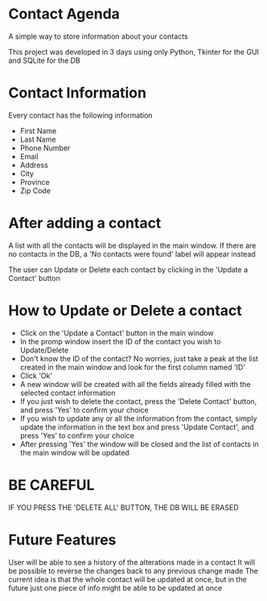 # Contact Agenda
A simple way to store information about your contacts

This project was developed in 3 days using only Python, Tkinter for the GUI and SQLite for the DB

# Contact Information
Every contact has the following information
- First Name
- Last Name
- Phone Number
- Email
- Address
- City
- Province
- Zip Code

# After adding a contact
A list with all the contacts will be displayed in the main window. If there are no contacts in the DB, a 'No contacts were found' label will appear instead

The user can Update or Delete each contact by clicking in the 'Update a Contact' button

# How to Update or Delete a contact
- Click on the 'Update a Contact' button in the main window
- In the promp window insert the ID of the contact you wish to Update/Delete
-   Don't know the ID of the contact? No worries, just take a peak at the list created in the main window and look for the first column named 'ID'
- Click 'Ok'
- A new window will be created with all the fields already filled with the selected contact information
- If you just wish to delete the contact, press the 'Delete Contact' button, and press 'Yes' to confirm your choice
- If you wish to update any or all the information from the contact, simply update the information in the text box and press 'Update Contact', and press 'Yes' to confirm your choice
- After pressing 'Yes' the window will be closed and the list of contacts in the main window will be updated

# BE CAREFUL
IF YOU PRESS THE 'DELETE ALL' BUTTON, THE DB WILL BE ERASED


# Future Features
User will be able to see a history of the alterations made in a contact
It will be possible to reverse the changes back to any previous change made
The current idea is that the whole contact will be updated at once, but in the future just one piece of info might be able to be updated at once



